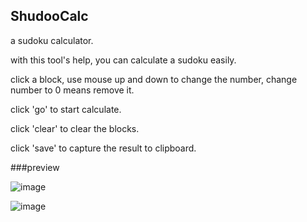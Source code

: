 ShudooCalc
---------------
a sudoku calculator.

with this tool's help, you can calculate a sudoku easily.

click a block, use mouse up and down to change the number, change number to 0 means remove it.

click 'go' to start calculate.

click 'clear' to clear the blocks.

click 'save' to capture the result to clipboard.

###preview

![image](https://github.com/rugbbyli/ShudooCalc/1.png)

![image](https://github.com/rugbbyli/ShudooCalc/2.png)